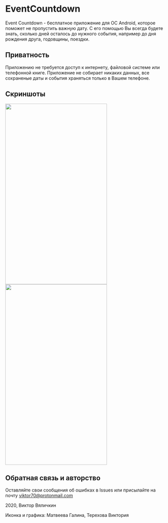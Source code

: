 # EventCountdown

Event Countdown - бесплатное приложение для ОС Android, которое поможет не пропустить важную дату. 
С его помощью Вы всегда будете знать, сколько дней осталось до нужного события, например до дня рождения друга, годовщины, поездки.

## Приватность

Приложению не требуется доступ к интернету, файловой системе или телефонной книге. 
Приложение не собирает никаких данных, все сохраненые даты и события храняться только в Вашем телефоне.

## Скриншоты
<img src="http://va-soft.eviko.org/wp-content/uploads/2020/07/Screenshot_20200723-194803-576x1024.png" width="320" height="569" /> 
<img src="http://va-soft.eviko.org/wp-content/uploads/2020/07/Screenshot_20200723-194820-576x1024.png" width="320" height="569" />

## Обратная связь и авторство

Оставляйте свои сообщения об ошибках в Issues или присылайте на почту viktor70@protonmail.com

2020, Виктор Вяличкин

Иконка и графика: Матвеева Галина, Терехова Виктория

